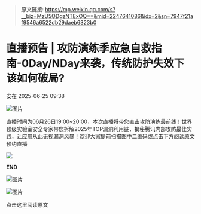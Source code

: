 > **原文链接**: https://mp.weixin.qq.com/s?__biz=MzU5ODgzNTExOQ==&mid=2247641086&idx=2&sn=7947f21af9546a6522db29daeb6323b0

#  直播预告 | 攻防演练季应急自救指南-0Day/NDay来袭，传统防护失效下该如何破局?  
 安在   2025-06-25 09:38  
  
![图片](https://mmbiz.qpic.cn/mmbiz_gif/5eH7xATwT3icpLmjpDSQkXx16oAygiaJncke0vYYJvIkuzECibrQJcUW4oAedTuib1G9m372rleJRDNXNs54fBEVicg/640?wx_fmt=gif&from=appmsg&wxfrom=5&wx_lazy=1&tp=webp "")  
  
  
  
直播时间为06月26日19:00~20:00，本次直播将带您直击攻防演练最前线！世界顶级实验室安全专家带您拆解2025年TOP漏洞利用链，揭秘腾讯内部攻防最佳实践，让应用从此无视漏洞风暴！欢迎大家提前扫描图中二维码或点击下方阅读原文预约直播    
  
  
  
![](https://mmbiz.qpic.cn/mmbiz_png/5eH7xATwT39KsUtic3YDvP3Sdq7OiaEqsVFwdzrk7eCxyHt5huweEMkCmSxPscQZyP5ElUk9ianM9eXbicLOzoDhaw/640?wx_fmt=png&from=appmsg "")  
  
  
**END**  
  
  
  
  
![图片](https://mmbiz.qpic.cn/mmbiz_jpg/5eH7xATwT38j3Ndib8YhjyiaBQhdzUe1AAfIzicyojXwPTCxD0QGZHhyRcRicJAHhUv382sYFibICoxjzktlJwEEPag/640?wx_fmt=other&wxfrom=5&wx_lazy=1&wx_co=1&tp=webp "")  
  
[]()  
  
[](https://mp.weixin.qq.com/s?__biz=MzU5ODgzNTExOQ==&mid=2247636140&idx=1&sn=8b53ff22bbfa15b46b0ed22fcb3a5f71&scene=21#wechat_redirect)  
  
  
![图片](https://mmbiz.qpic.cn/mmbiz_jpg/5eH7xATwT38HPkvxLkOy5rLCeVBtj8H9SUbVPNZbibc4N2knPCDFjTKduRLhiaAZVQShUa2IZqsBShI2GG2dpqBg/640?wx_fmt=other&from=appmsg&wxfrom=5&wx_lazy=1&wx_co=1&tp=webp "")  
  
  
点击这里阅读原文  
  
